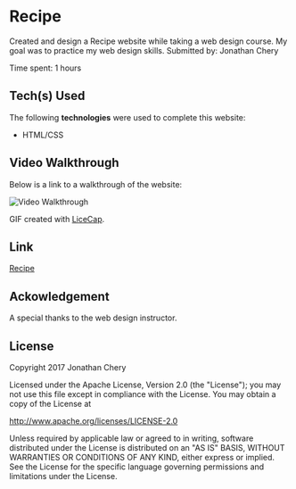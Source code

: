 # Recipe

Created and design a Recipe website while taking a web design course. My goal was to practice my web design skills.
Submitted by: Jonathan Chery

Time spent: 1 hours

## Tech(s) Used

The following **technologies** were used to complete this website:

* HTML/CSS

## Video Walkthrough 

Below is a link to a walkthrough of the website:

<img src= 'https://i.imgur.com/paMfeRe.gif' title='Video Walkthrough' alt='Video Walkthrough' />

GIF created with [LiceCap](http://www.cockos.com/licecap/).

## Link 

<a href= 'http://cheryville.com/webdesign/week5/assignment04.html'>Recipe</a>


## Ackowledgement

A special thanks to the web design instructor.
    
## License

Copyright 2017 Jonathan Chery

Licensed under the Apache License, Version 2.0 (the "License");
you may not use this file except in compliance with the License.
You may obtain a copy of the License at

http://www.apache.org/licenses/LICENSE-2.0

Unless required by applicable law or agreed to in writing, software
distributed under the License is distributed on an "AS IS" BASIS,
WITHOUT WARRANTIES OR CONDITIONS OF ANY KIND, either express or implied.
See the License for the specific language governing permissions and
limitations under the License.
